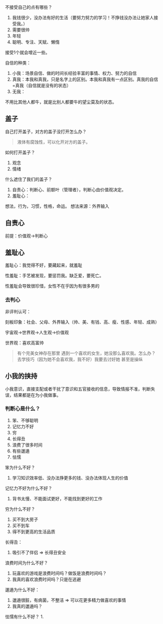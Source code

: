 不接受自己的点有哪些？
1. 我钱很少，没办法有好的生活（要努力努力的学习！不挣钱没办法让她家人接受我。）
2. 需要很帅
3. 年轻
4. 聪明、专注、天赋、懒惰

接受1个就会增近一些。

自信的种类：
1. 小我：场景自信、做的时间长经验丰富的事情、权力、努力的自信
2. 真我：本我和真我，只是名字上的区别。本我和真我有一点区别。真我的自信=真我（自信就是没有的状态）
3. 无我：

不用比其他人都牛，就是比别人都要牛的望尘莫及的状态。


## 盖子

自己打开盖子，对方的盖子没打开怎么办？
> 液体有腐蚀性，可以化开对方的盖子。

如何打开盖子？
1. 观念
2. 情绪

什么遮住了我们的盖子？
1. 自责心：判断心、前额叶（管理者），判断心由价值观决定。
2. 羞耻心：

想法，行为，习惯，性格，命运。
想法来源：外界输入

## 自责心

前提：价值观->判断心

## 羞耻心

羞耻心：我觉得不好，要藏起来，就羞耻

性羞耻：手艺被发现，要惩罚我。缺乏爱，要死亡。

性羞耻会导致很珍惜，女性不在乎因为有很多男的

### 去判心

非评判认可：

刻板印象：社会、父母、外界输入（帅、美、有钱、高、瘦、性感、年轻、成熟）

宇宙观->世界观->人生观->价值观

世界观：喜欢高富帅
> 有个完美女神存在那里
> 遇到一个喜欢的女生，她没那么喜欢我。怎么办？
> 去学技巧（因为她不会喜欢我，我不好）我要去讨好她
> 甚至是操纵


## 小我的挟持

小我意识，直接支配或者干扰了意识和五官接收的信息，导致情报不准，判断失误，结果都是在为小我做事。


### 判断心是什么？

1. 笨、不够聪明
2. 记忆力不好
3. 穷
4. 长得丑
5. 浪费了很多时间
6. 有些邋遢
7. 怯懦

笨为什么不好？
1. 学习知识效率低、没办法挣更多的钱、没办法体现人生的价值

记忆力不好为什么不好？
1. 背书太慢、不能面试更好，不能找到更好的工作

穷为什么不好？
1. 买不到大房子
2. 买不到车
3. 得不到更高的生活品质

长得丑：
1. 吸引不了伴侣 => 长得丑安全

浪费时间为什么不好？
1. 玩喜欢的游戏是浪费时间吗？做饭是浪费时间吗？
2. 我真的喜欢浪费时间吗？只是在逃避

邋遢为什么不好：
1. 邋遢很脏，有病菌，不整洁 => 可以花更多精力做喜欢的事情
2. 我真的邋遢吗？

怯懦有什么不好？
1.









